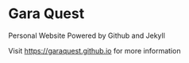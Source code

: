 # Gara Quest

Personal Website Powered by Github and Jekyll

Visit https://garaquest.github.io for more information
